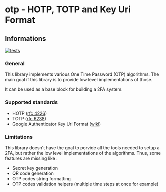 # otp - HOTP, TOTP and Key Uri Format

## Informations

[![tests](https://github.com/xrjr/otp/actions/workflows/tests.yml/badge.svg)](https://github.com/xrjr/otp/actions/workflows/tests.yml)

### General

This library implements various One Time Password (OTP) algorithms. The main goal if this library is to provide low level implementations of those.

It can be used as a base block for building a 2FA system.

### Supported standards

- HOTP ([rfc 4226](https://www.ietf.org/rfc/rfc4226.txt))
- TOTP ([rfc 6238](https://www.rfc-editor.org/rfc/rfc6238))
- Google Authenticator Key Uri Format ([wiki](https://github.com/google/google-authenticator/wiki/Key-Uri-Format))

### Limitations

This library doesn't have the goal to porvide all the tools needed to setup a 2FA, but rather the low level implementations of the algorithms. Thus, some features are missing like :
- Secret key generation
- QR code generation
- OTP codes string formatting
- OTP codes validation helpers (multiple time steps at once for example)